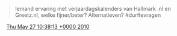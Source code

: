 > Iemand ervaring met verjaardagskalenders van Hallmark \.nl en Greetz\.nl, welke fijner/beter? Alternatieven? \#durftevragen

<img src="../../media/tweet.ico" width="12" /> [Thu May 27 10:38:13 +0000 2010](https://twitter.com/DromerDenker/status/14826100064)